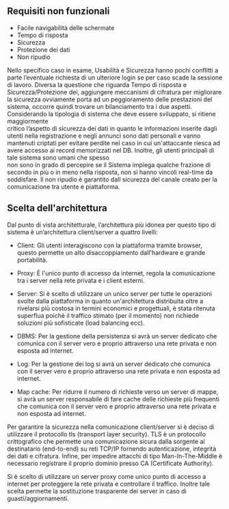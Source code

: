 ## Requisiti non funzionali

- Facile navigabilità delle schermate
- Tempo di risposta
- Sicurezza
- Protezione dei dati
- Non ripudio

Nello	specifico	caso	in	esame,	Usabilità	e	Sicurezza	hanno	pochi	conflitti	a	parte	l’eventuale	richiesta	di
un	ulteriore	login	se	per	caso	scade	la	sessione	di	lavoro.
Diversa	la	questione	che	riguarda	Tempo	di	risposta	e	Sicurezza/Protezione dei,	aggiungere meccanismi	di	cifratura per	migliorare
la	sicurezza	ovviamente	porta	ad	un	peggioramento	delle	prestazioni	del	sistema,
occorre	quindi	trovare	un	bilanciamento	tra	i	due	aspetti.
Considerando	la	tipologia	di	sistema	che	deve	essere	sviluppato,	si	ritiene	maggiormente	
critico	l’aspetto	di	sicurezza	dei	dati	in	quanto	le informazioni inserite dagli utenti nella registrazione
e negli annunci sono dati personali e vanno mantenuti criptati per evitare perdite nel caso in cui
un'attaccante riesca ad avere accesso ai record memorizzati nel DB.	Inoltre,	gli	utenti	principali	di	tale	sistema	sono umani	che	spesso	
non	sono	in	grado	di	percepire	se	il	Sistema	impiega	qualche	frazione	di	secondo	in	più	o	in	meno	nella	risposta,
non	si	hanno	vincoli	real-time	da	soddisfare.
Il non ripudio è garantito dall sicurezza del canale creato per la comunicazione tra utente e piattaforma.

## Scelta dell'architettura

Dal punto di vista architetturale, l’architettura più idonea per questo tipo di sistema è un’architettura client/server a quattro livelli:

- Client: Gli utenti interagiscono con la piattaforma tramite browser, questo permette un alto disaccoppiamento dall'hardware e grande portabilità.

- Proxy: È l'unico punto di accesso da internet, regola la comunicazione tra i server nella rete privata e i client esterni.

- Server: Si è scelto di utilizzare un unico server per tutte le operazioni svolte dalla piattaforma in quanto un'architettura distribuita oltre a rivelarsi più costosa in termini economici e progettuali, è stata ritenuta superflua poichè il traffico stimato (per il momento) non richiede soluzioni più sofisticate (load balancing ecc).

- DBMS: Per la gestione della  persistenza  si  avrà  un  server  dedicato che comunica con il server vero e proprio attraverso una rete privata e non esposta ad internet.

- Log: Per la gestione dei log  si  avrà  un  server  dedicato che comunica con il server vero e proprio attraverso una rete privata e non esposta ad internet.


- Map cache: Per ridurre il numero di richieste verso un server di mappe, si  avrà  un  server  responsabile di fare cache delle richieste più frequenti che comunica con il server vero e proprio attraverso una rete privata e non esposta ad internet.

Per garantire la sicurezza nella comunicazione client/server si è deciso di utilizzare il protocollo 
tls (transport layer security). TLS  è un protocollo crittografico che permette una comunicazione sicura dalla  sorgente  al  destinatario  (end-to-end)  su  reti TCP/IP fornendo autenticazione, integrità dei dati e cifratura.
Infine, per impedire attacchi di tipo Man-In-The-Middle è necessario registrare il proprio dominio presso CA (Certificate Authority).

Si è scelto di utilizzare un server proxy come unico punto di accesso a internet per proteggere la rete privata e controllare il traffico. Inoltre tale scelta permette la sostituzione trasparente dei server in caso di guasti/aggiornamenti.
